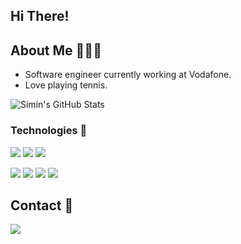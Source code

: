## Hi There!

## About Me 👩🏻‍💻
* Software engineer currently working at Vodafone.
* Love playing tennis.

![Simin's GitHub Stats](https://github-readme-stats.vercel.app/api?username=siminonay&show_icons=true)


### Technologies 💭
<img src="https://www.vectorlogo.zone/logos/java/java-horizontal.svg" /> <img src="https://www.vectorlogo.zone/logos/springio/springio-ar21.svg" />  <img src="https://www.vectorlogo.zone/logos/python/python-ar21.svg" /> 

<img src="https://www.vectorlogo.zone/logos/angular/angular-ar21.svg" /> <img src="https://www.vectorlogo.zone/logos/w3_html5/w3_html5-ar21.svg" /> <img src="https://www.vectorlogo.zone/logos/w3_css/w3_css-ar21.svg" /> <img src="https://www.vectorlogo.zone/logos/javascript/javascript-horizontal.svg" /> 

## Contact 📩

[<img src="https://img.shields.io/badge/linkedin-%230077B5.svg?&style=for-the-badge&logo=linkedin&logoColor=white" />](https://www.linkedin.com/in/siminonay/) 

